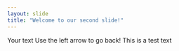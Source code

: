 ```yaml
---
layout: slide
title: "Welcome to our second slide!"
---
```

Your text
Use the left arrow to go back!
This is a test text
